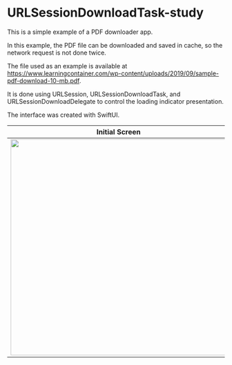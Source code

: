 # URLSessionDownloadTask-study

This is a simple example of a PDF downloader app.

In this example, the PDF file can be downloaded and saved in cache, so the network request is not done twice.

The file used as an example is available at https://www.learningcontainer.com/wp-content/uploads/2019/09/sample-pdf-download-10-mb.pdf.

It is done using URLSession, URLSessionDownloadTask, and URLSessionDownloadDelegate to control the loading indicator presentation.

The interface was created with SwiftUI.


|Initial Screen| PDF Screen|
|----------|----------|
|<img src="https://github.com/lidiomar/URLSessionDownloadTask-study/assets/10325730/7871377b-b672-48fc-a0e3-63acf02e125a" width="500"/>|<img src="https://github.com/lidiomar/URLSessionDownloadTask-study/assets/10325730/fdaddc81-eaee-40c8-aca3-ecadc50d9f69" width="500"/>| 


